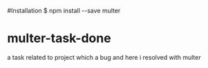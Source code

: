 #Installation
$ npm install --save multer


# multer-task-done
a task related to project which a bug and here i resolved with multer

